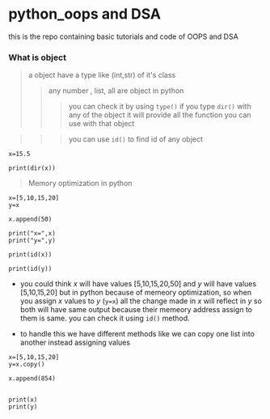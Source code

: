 # python_oops and DSA
this is the repo containing basic tutorials and code of OOPS and DSA


### What is object 
>a object have a type like (int,str) of it's class
>>any number , list, all are object in python 
>>>you can check it by using `type()` 
>>> if you type `dir()` with any of the object it will provide all the function you can use with that object

>>> you can use `id()` to find id of any object 
```
x=15.5

print(dir(x))

```

> Memory optimization in python
```
x=[5,10,15,20]
y=x

x.append(50)

print("x=",x)
print("y=",y) 

print(id(x))

print(id(y))

```
* you could think *x* will have values [5,10,15,20,50] and *y* will have values [5,10,15,20] but in python because of memeory optimization, so when you assign *x* values  to *y* (`y=x`) all the change made in *x* will reflect in *y* so both will have same output because their memeory  address assign to them is same. you can check it using `id()` method.

* to handle this we have different methods like we can copy one list into another instead assigning values

```
x=[5,10,15,20]
y=x.copy()

x.append(854)


print(x)
print(y)


```
